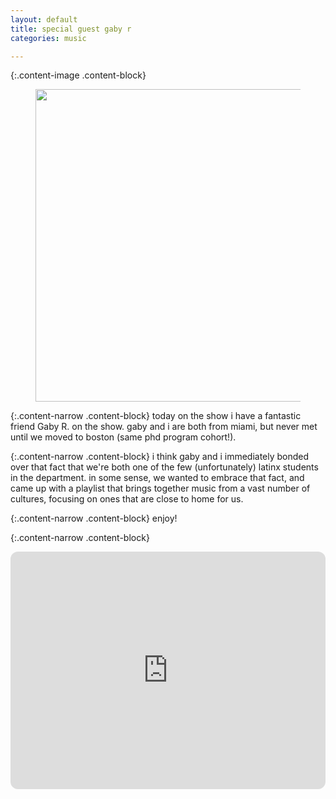 ```yaml
---
layout: default
title: special guest gaby r
categories: music

---
```


{:.content-image .content-block}
<figure><center>
  <img width="500" src="/images/guests/gaby_r.jpg" data-action="zoom"/>
</center></figure>

{:.content-narrow .content-block}
today on the show i have a fantastic friend Gaby R. on the show. gaby and i are both from miami, but never met until we moved to boston (same phd program cohort!).

{:.content-narrow .content-block}
i think gaby and i immediately bonded over that fact that we're both one of the few (unfortunately) latinx students in the department. in some sense, we wanted to embrace that fact, and came up with a playlist that brings together music from a vast number of cultures, focusing on ones that are close to home for us.

{:.content-narrow .content-block}
enjoy!


{:.content-narrow .content-block}
<iframe style="border-radius:12px" src="https://open.spotify.com/embed/playlist/7qPp3XgMihdL2UDgXCabzb?utm_source=generator&theme=0" width="100%" height="380" frameBorder="0" allowfullscreen="" allow="autoplay; clipboard-write; encrypted-media; fullscreen; picture-in-picture"></iframe>
